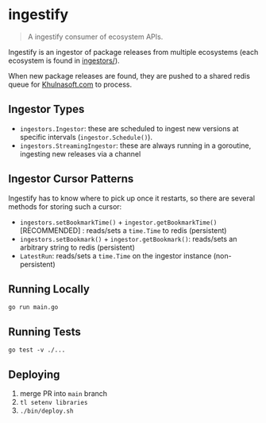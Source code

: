 # ingestify

> A ingestify consumer of ecosystem APIs.

Ingestify is an ingestor of package releases from multiple ecosystems (each ecosystem is found in [ingestors/](ingestors/)).

When new package releases are found, they are pushed to a shared redis queue for [Khulnasoft.com](https://khulnasoft.com) to process.

## Ingestor Types

* `ingestors.Ingestor`: these are scheduled to ingest new versions at specific intervals (`ingestor.Schedule()`).
* `ingestors.StreamingIngestor`: these are always running in a goroutine, ingesting new releases via a channel

## Ingestor Cursor Patterns

Ingestify has to know where to pick up once it restarts, so there are several methods for storing such a cursor:

* `ingestors.setBookmarkTime()` + `ingestor.getBookmarkTime()` [RECOMMENDED] : reads/sets a `time.Time` to redis (persistent)
* `ingestors.setBookmark()` + `ingestor.getBookmark()`: reads/sets an arbitrary string to redis (persistent)
* `LatestRun`: reads/sets a `time.Time` on the ingestor instance (non-persistent)

## Running Locally

`go run main.go`

## Running Tests

`go test -v ./...`

## Deploying

1. merge PR into `main` branch
2. `tl setenv libraries`
3. `./bin/deploy.sh`

